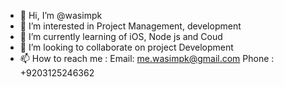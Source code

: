 - 👋 Hi, I’m @wasimpk
- 👀 I’m interested in Project Management, development
- 🌱 I’m currently learning of iOS, Node js and Coud
- 💞️ I’m looking to collaborate on project Development
- 📫 How to reach me : 
Email:  me.wasimpk@gmail.com
Phone : +9203125246362

<!---
wasimpk/wasimpk is a ✨ special ✨ repository because its `README.md` (this file) appears on your GitHub profile.
You can click the Preview link to take a look at your changes.
--->
